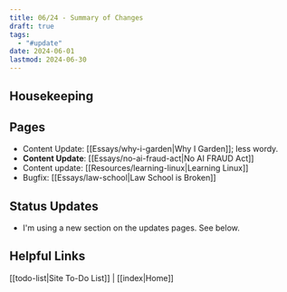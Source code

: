 ```yaml
---
title: 06/24 - Summary of Changes
draft: true
tags:
  - "#update"
date: 2024-06-01
lastmod: 2024-06-30
---
```

## Housekeeping

## Pages
- Content Update: [[Essays/why-i-garden|Why I Garden]]; less wordy.
- **Content Update**: [[Essays/no-ai-fraud-act|No AI FRAUD Act]]
- Content update: [[Resources/learning-linux|Learning Linux]]
- Bugfix: [[Essays/law-school|Law School is Broken]]
## Status Updates
- I'm using a new section on the updates pages. See below.
## Helpful Links
[[todo-list|Site To-Do List]] | [[index|Home]]
